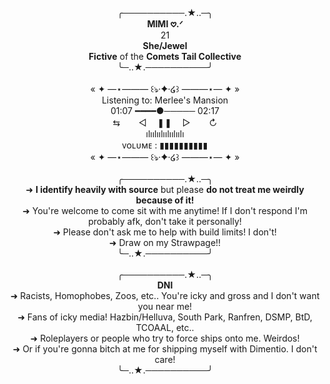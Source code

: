 <div align="center">
    ╭──────────.★..─╮<br/>
<b>MIMI 𖹭.ᐟ</b><br/>
  21<br/>
  <b>She/Jewel</b><br/>
  <b>Fictive</b> of the <b>Comets Tail Collective</b><br/>
╰─..★.──────────╯
</div><br/>
<div align="center">
  « ✦ —⋆——― ꒰ঌ·✦·໒꒱ ———⋆— ✦ »
</div>
<div align="center">
  Listening to: Merlee's Mansion<br/>
01:07 ━━━━●───── 02:17<br/>
⇆ㅤ ㅤ◁ㅤ ❚❚ ㅤ▷ ㅤㅤ↻﻿<br/>
               ılıılıılıılıılıılı<br/>
ᴠᴏʟᴜᴍᴇ : ▮▮▮▮▮▮▮▮▮▮  <br/>
</div>
<div align="center">
  « ✦ —⋆——― ꒰ঌ·✦·໒꒱ ———⋆— ✦ »
</div><br/>
<div align="center">
    ╭──────────.★..─╮<br/>
➜ <b>I identify heavily with source</b> but please <b>do not treat me weirdly because of it!</b><br/>
    ➜ You're welcome to come sit with me anytime! If I don't respond I'm probably afk, don't take it personally!<br/>
    ➜ Please don't ask me to help with build limits! I don't!<br/>
    ➜ Draw on my Strawpage!!<br/>
╰─..★.──────────╯
</div><br/>
<div align="center">
    ╭──────────.★..─╮<br/>
  <b>DNI</b><br/>
  ➜ Racists, Homophobes, Zoos, etc.. You're icky and gross and I don't want you near me!<br/>
  ➜ Fans of icky media! Hazbin/Helluva, South Park, Ranfren, DSMP, BtD, TCOAAL, etc..<br/>
  ➜ Roleplayers or people who try to force ships onto me. Weirdos!<br/>
  ➜ Or if you're gonna bitch at me for shipping myself with Dimentio. I don't care!<br/>
╰─..★.──────────╯
</div><br/>
